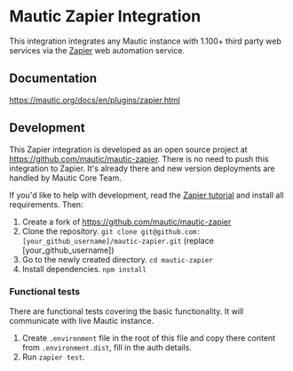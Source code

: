 # Mautic Zapier Integration

This integration integrates any Mautic instance with 1.100+ third party web services via the [Zapier](https://zapier.com) web automation service.

## Documentation

https://mautic.org/docs/en/plugins/zapier.html

## Development

This Zapier integration is developed as an open source project at https://github.com/mautic/mautic-zapier. There is no need to push this integration to Zapier. It's already there and new version deployments are handled by Mautic Core Team.

If you'd like to help with development, read the [Zapier tutorial](https://github.com/zapier/zapier-platform-cli/wiki/Tutorial) and install all requirements. Then:

1. Create a fork of https://github.com/mautic/mautic-zapier
2. Clone the repository. `git clone git@github.com:[your_github_username]/mautic-zapier.git` (replace [your_github_username])
3. Go to the newly created directory. `cd mautic-zapier`
4. Install dependencies. `npm install`

### Functional tests

There are functional tests covering the basic functionality. It will communicate with live Mautic instance.

1. Create `.environment` file in the root of this file and copy there content from `.environment.dist`, fill in the auth details.
2. Run `zapier test`.
